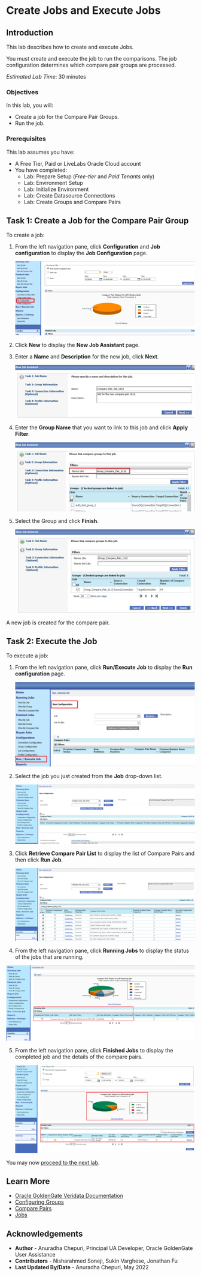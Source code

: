 # Create Jobs and Execute Jobs

## Introduction
This lab describes how to create and execute Jobs.

You must create and execute the job to run the comparisons. The job configuration determines which compare pair groups are processed.

*Estimated Lab Time*: 30 minutes

### Objectives
In this lab, you will:
* Create a job for the Compare Pair Groups.
* Run the job.

### Prerequisites
This lab assumes you have:
- A Free Tier, Paid or LiveLabs Oracle Cloud account
- You have completed:
    * Lab: Prepare Setup (*Free-tier* and *Paid Tenants* only)
    * Lab: Environment Setup
    * Lab: Initialize Environment
    * Lab: Create Datasource Connections
    * Lab: Create Groups and Compare Pairs

## Task 1: Create a Job for the Compare Pair Group
To create a job:

1. From the left navigation pane, click **Configuration** and **Job configuration** to display the **Job Configuration** page.

    ![Job Configuration](./images/1a-select-job-configuration.png " ")

2. Click **New** to display the **New Job Assistant** page.

3. Enter a **Name** and **Description** for the new job, click **Next**.

    ![New Job Name and Description](./images/12-new-job-create-job.png " ")

4. Enter the **Group Name** that you want to link to this job and click **Apply Filter**.

    ![Group Name](./images/13-create-job-select-group-apply-filter.png " ")

5. Select the Group and click **Finish**.

    ![Select Group](./images/14-create-job-select-group-click-Finish.png " ")

A new job is created for the compare pair.

## Task 2: Execute the Job
To execute a job:

1. From the left navigation pane, click **Run/Execute Job** to display the **Run configuration** page.

    ![Run Configuration](./images/15a-run-job-run-configuration-page.png " ")

2. Select the job you just created from the **Job** drop-down list.

    ![Select Job](./images/15-run-job.png " ")

3. Click **Retrieve Compare Pair List** to display the list of Compare Pairs and then click **Run Job**.

    ![Retrieve Compare Pair List](./images/15b-select-job-retrieve-job.png " ")

4. From the left navigation pane, click **Running Jobs** to display the status of the jobs that are running.

  ![Running Jobs](./images/16-running-jobs-status.png " ")

5. From the left navigation pane, click **Finished Jobs** to display the completed job and the details of the compare pairs.

    ![Finished Jobs](./images/17-completed-jobs-compare-pair-status-chart.png " ")

You may now [proceed to the next lab](#next).

## Learn More
* [Oracle GoldenGate Veridata Documentation](https://docs.oracle.com/en/middleware/goldengate/veridata/12.2.1.4/index.html)
* [Configuring Groups](https://docs.oracle.com/en/middleware/goldengate/veridata/12.2.1.4/gvdug/configure-workflow-objects.html#GUID-70B42ABB-EA8E-4ADF-8414-7EA1752CA7E6)
* [Compare Pairs](https://docs.oracle.com/en/middleware/goldengate/veridata/12.2.1.4/gvdug/configure-workflow-objects.html#GUID-055CE119-0307-4826-98C7-A51F53E28763)
* [Jobs](https://docs.oracle.com/en/middleware/goldengate/veridata/12.2.1.4/gvdug/working-jobs.html#GUID-EE434517-18EB-4827-A05F-D420D9E5B0DD)


## Acknowledgements
* **Author** - Anuradha Chepuri, Principal UA Developer, Oracle GoldenGate User Assistance
* **Contributors** -  Nisharahmed Soneji, Sukin Varghese, Jonathan Fu
* **Last Updated By/Date** - Anuradha Chepuri, May 2022
